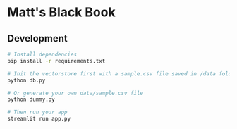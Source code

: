 # Matt's Black Book

## Development

```sh
# Install dependencies
pip install -r requirements.txt

# Init the vectorstore first with a sample.csv file saved in /data folder
python db.py

# Or generate your own data/sample.csv file
python dummy.py

# Then run your app
streamlit run app.py
```
